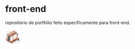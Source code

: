 # front-end
repositório de portfólio feito especificamente para front-end.

<img src="front.svg" class="image" alt="dev front-end" height="50vh" width="50vw">
